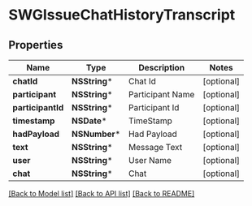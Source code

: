 # SWGIssueChatHistoryTranscript

## Properties
Name | Type | Description | Notes
------------ | ------------- | ------------- | -------------
**chatId** | **NSString*** | Chat Id | [optional] 
**participant** | **NSString*** | Participant Name | [optional] 
**participantId** | **NSString*** | Participant Id | [optional] 
**timestamp** | **NSDate*** | TimeStamp | [optional] 
**hadPayload** | **NSNumber*** | Had Payload | [optional] 
**text** | **NSString*** | Message Text | [optional] 
**user** | **NSString*** | User Name | [optional] 
**chat** | **NSString*** | Chat | [optional] 

[[Back to Model list]](../README.md#documentation-for-models) [[Back to API list]](../README.md#documentation-for-api-endpoints) [[Back to README]](../README.md)


